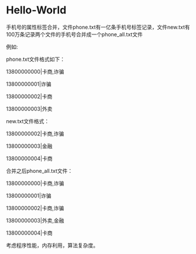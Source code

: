 # Hello-World

手机号的属性标签合并，文件phone.txt有一亿条手机号标签记录，文件new.txt有100万条记录两个文件的手机号合并成一个phone_all.txt文件

例如:
 
phone.txt文件格式如下：

13800000000|卡商,诈骗

13800000001|诈骗

13800000002|卡商

13800000003|外卖


new.txt文件格式：

13800000002|卡商,诈骗

13800000003|金融

13800000004|卡商



合并之后phone_all.txt文件：

13800000000|卡商,诈骗

13800000001|诈骗

13800000002|卡商,诈骗

13800000003|外卖,金融

13800000004|卡商
 
考虑程序性能，内存利用，算法复杂度。
